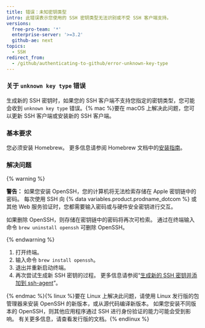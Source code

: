 ```yaml
---
title: 错误：未知密钥类型
intro: 此错误表示您使用的 SSH 密钥类型无法识别或不受 SSH 客户端支持。
versions:
  free-pro-team: '*'
  enterprise-server: '>=3.2'
  github-ae: next
topics:
  - SSH
redirect_from:
  - /github/authenticating-to-github/error-unknown-key-type
---
```


### 关于 `unknown key type` 错误

生成新的 SSH 密钥时，如果您的 SSH 客户端不支持您指定的密钥类型，您可能会收到 `unknown key type` 错误。{% mac %}要在 macOS 上解决此问题，您可以更新 SSH 客户端或安装新的 SSH 客户端。

### 基本要求

您必须安装 Homebrew。 更多信息请参阅 Homebrew 文档中的[安装指南](https://docs.brew.sh/Installation)。

### 解决问题

{% warning %}

**警告：** 如果您安装 OpenSSH，您的计算机将无法检索存储在 Apple 密钥链中的密码。 每次使用 SSH 向 {% data variables.product.prodname_dotcom %} 或其他 Web 服务验证时，您都需要输入密码或与硬件安全密钥进行交互。

如果删除 OpenSSH，则存储在密钥链中的密码将再次可检索。 通过在终端输入命令 `brew uninstall openssh` 可删除 OpenSSH。

{% endwarning %}

1. 打开终端。
2. 输入命令 `brew install openssh`。
3. 退出并重新启动终端。
4. 再次尝试生成新 SSH 密钥的过程。 更多信息请参阅“[生成新的 SSH 密钥并添加到 ssh-agent](/github/authenticating-to-github/generating-a-new-ssh-key-and-adding-it-to-the-ssh-agent#generating-a-new-ssh-key-for-a-hardware-security-key)”。

{% endmac %}{% linux %}要在 Linux 上解决此问题，请使用 Linux 发行版的包管理器来安装 OpenSSH 的新版本，或从源代码编译新版本。 如果您安装不同版本的 OpenSSH，则其他应用程序通过 SSH 进行身份验证的能力可能会受到影响。 有关更多信息，请查看发行版的文档。{% endlinux %}
